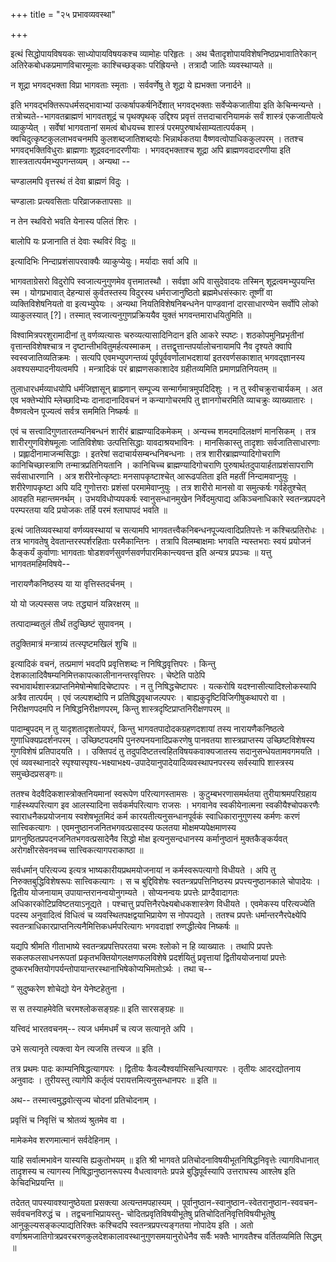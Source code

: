 +++
title = "२५ प्रभावव्यवस्था"

+++

इत्थं सिद्धोपायविषयकः साध्योपायविषयकश्च व्यामोहः परिहृतः । अथ चैतादृशोपायविशेषनिष्ठप्रभावातिरेकान् अतिरेकबोधकप्रमाणविचारमूलाः काश्चिच्छङ्काः परिह्रियन्ते । तत्रादौ जातिः व्यवस्थाप्यते ॥

न शूद्रा भगवद्भक्ता विप्रा भागवताः स्मृताः । सर्ववर्णेषु ते शूद्रा ये ह्यभक्ता जनार्दने ॥

इति भगवद्भक्तिरूपधर्मसद्भावाभ्यां उत्कर्षापकर्षनिर्देशात् भगवद्भक्ताः सर्वेप्येकजातीया इति केचिन्मन्यन्ते । तत्रोच्यते--भागवतब्राह्मणं भागवतशूद्रं च पृथक्पृथक् उद्दिश्य प्रवृत्तं तत्तदाचारनियामकं सर्वं शास्त्रं एकजातीयत्वे व्याकुप्येत् । सर्वेषां भागवतानां समत्वं बोधयच्च शास्त्रं परमपुरुषार्थसाम्यतात्पर्यकम् । क्वचिदुत्कृष्टकुललाभवचनमपि कुलशब्दजातिशब्दयोः भिन्नार्थकतया वैष्णवत्वोपाधिककुलपरम् । ततश्च भगवद्भक्तिविधुराः ब्राह्मणाः शूद्रवदनादरणीयाः । भगवद्भक्ताश्च शूद्रा अपि ब्राह्मणवदादरणीया इति शास्त्रतात्पर्यमभ्युपगन्तव्यम् । अन्यथा --

चण्डालमपि वृत्तस्थं तं देवा ब्राह्मणं विदुः ।

चण्डालाः प्रत्यवसिताः परिव्राजकतापसाः ॥

न तेन स्थविरो भवति येनास्य पलितं शिरः ।

बालोपि यः प्रजानाति तं देवाः स्थविरं विदुः ॥

इत्यादिभिः निन्दाप्रशंसापरवाक्यैः व्याकुप्येयुः। मर्यादाः सर्वा अपि ॥

भागवताग्रेसरो विदुरोपि स्वजात्यनुगुणमेव वृत्तमातस्थौ । सर्वज्ञा अपि वासुदेवादयः तस्मिन् शूद्रत्वमभ्युपयन्ति स्म । योगप्रभावात् देहन्यासं कुर्वतस्तस्य विदुरस्य धर्मराजानुष्ठितो ब्रह्ममेधसंस्कारः तूष्णीं वा व्यक्तिविशेषनियतो वा इत्यभ्युपेयः । अन्यथा नियतिविशेषनिबन्धनेन पाण्डवानां दारसाधारण्येन सर्वोपि लोको व्याकुलस्यात् [‍?]। तस्मात् स्वजात्यनुगुणप्रक्रिययैव युक्तं भगवन्तमाराधयितुमिति ॥

विश्वामित्रपरशुरामादीनां तु वर्णव्यत्यासः चरुव्यत्यासादिनिदान इति आकरे स्पष्टः। शठकोपमुनिप्रभृतीनां वृत्तान्तविशेषश्चात्र न दृष्टान्तीभवितुमर्हत्यस्माकम् । तत्तद्वृत्तान्तपर्यालोचनायामपि नैव दृश्यते क्वापि स्वस्वजातिव्यतिक्रमः । सत्यपि एवमभ्युपगन्तव्यं पूर्वपूर्ववर्णालाभदशायां इतरवर्णसकाशात्  भगवद्ज्ञानस्य  अवश्यसम्पादनीयत्वमपि । मन्त्रादिकं परं ब्राह्मणसकाशादेव ग्रहीतव्यमिति प्रमाणप्रतिनियतम् ॥

तुलाधारधर्मव्याधयोपि धर्मजिज्ञासून् ब्राह्म्णान् सम्पूज्य सन्मार्गमात्रमुपदिदिशुः । न तु स्वीचक्रुराचार्यकम् । अत एव भक्तेभ्योपि म्लेच्छादिभ्यः दानादानादिवचनं न कन्यागोचरमपि तु ज्ञानगोचरमिति व्याचक्रुः व्याख्यातारः । वैष्णवत्वेन पूज्यत्वं सर्वत्र सममिति निष्कर्षः ॥

एवं च सत्त्वादिगुणतारतम्यनिबन्धनं शारीरं ब्राह्मण्यादिकमेकम् । अन्यच्च शमदमादिलक्षणं मानसिकम् । तत्र शारीरगुणविशेषमूलाः जातिविशेषाः उत्पत्तिसिद्धाः यावदाश्रयभाविनः । मानसिकास्तु तादृशाः सर्वजातिसाधारणाः । प्रह्लादीनामाजन्मसिद्धाः । इतरेषां सदाचार्यसम्बन्धनिबन्धनाः । तत्र शारीरब्राह्मण्यादिगोचराणि कानिचिच्छास्त्राणि तन्मात्रप्रतिनियतानि । कानिचिच्च ब्राह्मण्यादिगोचराणि पुरुषार्थतदुपायार्हताप्रशंसापराणि सर्वसाधारणानि । अत्र शरीरेनोत्कृष्टाः मनसापकृष्टाश्चेत् आरूढपतिता इति महतीं निन्दामवाप्नुयुः । शरीरेणापकृष्टा अपि यदि गुणोत्तराः प्रशंसां परमामेवाप्नुयुः । तत्र शारीरो मानसो वा समुत्कर्षः गर्वहेतुश्चेत् आवहति महान्तमनर्थम् । उभयविधोप्यपकर्षः स्वानुसन्धानमुखेन निर्वेदमुत्पाद्य अकिञ्चनाधिकारे स्वतन्त्रप्रपदने परम्परतया यदि प्रयोजकः तर्हि परमं श्लाघापदं भवति ॥

इत्थं जातिव्यवस्थायां वर्णव्यवस्थायां च सत्यामपि भागवतत्त्वैकनिबन्धनपूज्यत्वादिप्रतिपत्तेः न कश्चित्प्रतिरोधः । तत्र भागवतेषु देवतान्तरस्पर्शरहिताः परमैकान्तिनः । तत्रापि विलम्बाक्षमाः भगवति न्यस्तभराः स्वयं प्रयोजनं कैङ्कर्यं कुर्वाणाः भागवताः षोडशवर्णसुवर्णसवर्णपारमिकान्त्यवन्त इति अन्यत्र प्रपञ्चः ॥ यत्तु भागवतमहिमविषये--

नारायणैकनिष्ठस्य या या वृत्तिस्तदर्चनम् ।

यो यो जल्पस्सस जपः तद्ध्यानं यन्निरक्षरम् ॥

तत्पादाम्ब्वतुलं तीर्थं तदुच्छिष्टं सुपावनम् ।

तदुक्तिमात्रं मन्त्राग्र्यं तत्स्पृष्टमखिलं शुचि ॥

इत्यादिकं वचनं, तत्प्रमाणं भवदपि प्रवृत्तिशब्दः न निषिद्धवृत्तिपरः । किन्तु देशकालादिवैषम्यनिमित्तकापत्कालीनानन्तरवृत्तिपरः । चेष्टेति पाठेपि स्वभावार्थशास्त्रप्राप्तनिमेषोन्मेषादिचेष्टापरः । न तु निषिद्धचेष्टापरः । यत्करोषि यदश्नासीत्यादिश्लोकस्यापि अत्रैव तात्पर्यम् । एवं जल्पशब्दोपि न प्रतिषिद्धवृथाजल्पपरः ।     बाह्यकुदृष्टिविजिगीषुकथापरो वा । निरीक्षणपदमपि न निषिद्धनिरीक्षणपरम्, किन्तु शास्त्रदृष्टिप्राप्तनिरीक्षणपरम् ॥

पादाम्बुपदम् न तु यादृशतादृशतोयपरं, किन्तु भागवतपादोदकग्रहणदशायां तस्य नारायणैकनिष्ठत्वे गुणाधिक्यप्रदर्शनपरम् । उच्छिष्टपदमपि पुनरुपनयनादिप्रकरणेषु पानवतया शास्त्रप्राप्तस्य उच्छिष्टविशेषस्य गुणविशेषं प्रतिपादयति । । उक्तिपदं तु तदुपदिष्टतत्त्वहितविषयकवाक्यजातस्य सदानुसन्धेयतामवगमयति । एवं व्यवस्थानादरे स्पृश्यास्पृश्य-भक्ष्याभक्ष्य-उपादेयानुपादेयादिव्यवस्थापनपरस्य सर्वस्यापि शास्त्रस्य समुच्छेदप्रसङ्गः॥

ततश्च वेदवैदिकशास्त्रोक्तनियमानां स्वरूपेण परित्यागस्तामसः । कुटुम्बभरणासमर्थतया तुरीयाश्रमपरिग्रहाय गार्हस्थ्यपरित्याग इव आलस्यादिना सर्वकर्मपरित्यागः राजसः । भगवानेव स्वकीयेनात्मना स्वकीयैश्चोपकरणैः स्वाराधनैकप्रयोजनाय स्वशेषभूतमिदं कर्म कारयतीत्यनुसन्धानपूर्वकं स्वाधिकारानुगुणस्य कर्मणः करणं सात्त्विकत्यागः । एवमनुष्ठानजनितभगवत्प्रसादस्य फलतया मोक्षमप्यपेक्षमाणस्य प्रागनुष्ठितप्रपदनजनितभगवत्प्रसादेनैव सिद्धो मोक्ष इत्यनुसन्दधानस्य कर्मानुष्ठानं मुक्तकैङ्कर्यवत् अरोगक्षीरसेवनवच्च सात्त्विकत्यागपराकाष्ठा ॥

सर्वधर्मान् परित्यज्य इत्यत्र भाष्यकारीयप्रथमयोजनायां न कर्मस्वरूपत्यागो विधीयते । अपि तु निरुक्तबुद्धिविशेषरूपः सात्त्विकत्यागः । स च बुद्दिविशेषः स्वतन्त्रप्रपत्तिनिष्ठस्य प्रपत्त्यनुष्ठानकाले चोपादेयः । द्वितीय योजनायाम् उपायान्तरानन्वयोनुगम्यते । सोप्यनन्वयः प्रपत्तेः प्राग्दैवादागतः अधिकारकोटिप्रविष्टतयाऽनूद्यते । पश्चात्तु प्रपत्तिनैरपेक्ष्यबोधकशास्त्रेण विधीयते । एवमेकस्य परित्यज्येति पदस्य अनुवादित्वं विधित्वं च व्यवस्थितपक्षद्वयाभिप्रायेण स नोपपद्यते । ततश्च प्रपत्तेः धर्मान्तरनैरपेक्ष्येपि स्वतन्त्राधिकारप्राप्तनित्यनैमित्तिकधर्मपरित्यागः भगवदाज्ञां रुणद्धीत्येव निष्कर्षः ॥

यद्यपि श्रीमति गीताभाष्ये स्वतन्त्रप्रपत्तिपरतया चरमः श्लोको न हि व्याख्यातः । तथापि प्रपत्तेः सकलफलसाधनरूपतां प्रकृतभक्तियोगलक्षणफलविशेषे प्रदर्शयितुं प्रवृत्तायां द्वितीययोजनायां प्रपत्तेः दुष्करभक्तियोगपर्यन्तोपायान्तरस्थानाभिषेकोप्यभिमतोऽर्थः । तथा च--

“ सुदुष्करेण शोचेद्यो येन येनेष्टहेतुना ।

स स तस्याहमेवेति चरमश्लोकसङ्ग्रहः॥ इति सारसङ्ग्रहः ॥

यत्त्विदं भारतवचनम्-- त्यज धर्ममधर्मं च त्यज सत्यानृते अपि ।

उभे सत्यानृते त्यक्त्वा येन त्यजसि तत्त्यज ॥ इति ।

तत्र प्रथमः पादः काम्यनिषिद्धत्यागपरः । द्वितीयः कैवल्यैश्वर्याभिसन्धित्यागपरः । तृतीयः आदरद्योतनाय अनुवादः । तुरीयस्तु त्यागेपि कर्तृत्वं परायत्तमित्यनुसन्धानपरः ॥ इति ॥

अथ-- तस्मात्त्वमुद्धवोत्सृज्य चोदनां प्रतिचोदनाम् ।

प्रवृत्तिं च निवृत्तिं च श्रोतव्यं श्रुतमेव वा ।

मामेकमेव शरणमात्मानं सर्वदेहिनाम् ।

याहि सर्वात्मभावेन यास्यसि ह्यकुतोभयम् ॥ इति श्री भागवते प्रतिचोदनाविषयीभूतनिषिद्धनिवृत्तेः त्यागविधानात् तादृशस्य च त्यागस्य निषिद्धानुष्ठानरूपस्य वैधत्वावगतेः प्रपन्ने बुद्धिपूर्वस्यापि उत्तराघस्य आश्लेष इति केचिदभिप्रयन्ति ॥

तदेतत् पापस्यावश्यानुष्ठेयता प्रसक्त्या अत्यन्तमपहास्यम् । पूर्वानुष्ठान-स्वानुष्ठान-स्वेतरानुष्ठान-स्ववचन-सर्ववचनविरुद्धं च । तद्वचनाभिप्रायस्तु- चोदितप्रवृतिविषयीभूतेषु प्रतिचोदितनिवृत्तिविषयीभूतेषु आनुकूल्यसङ्कल्पाद्यतिरिक्तः कश्चिदपि स्वतन्त्रप्रपत्त्यङ्गतया नोपादेय इति । अतो वर्णाश्रमजातिगोत्रप्रवरचरणकुलदेशकालावस्थानुगुणसमयानुरोधेनैव सर्वैः भक्तैः भागवतैश्च वर्तितव्यमिति सिद्धम् ॥


